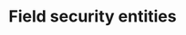 # Field security entities

<!-- https://docs.microsoft.com/en-us/dynamics365/customer-engagement/developer/field-security-entities -->